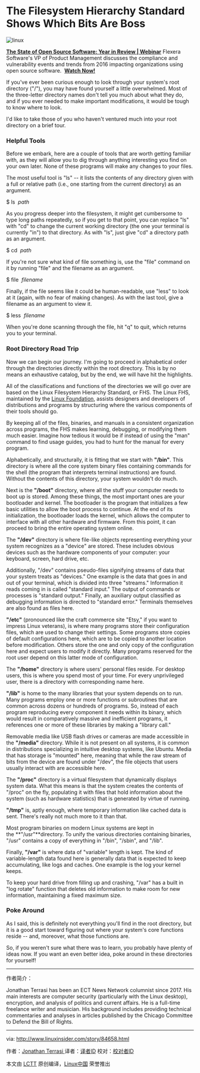 The Filesystem Hierarchy Standard Shows Which Bits Are Boss
============================================================
![linux](http://www.linuxinsider.com/article_images/story_graphics_xlarge/xl-2016-linux-1.jpg)


[**The State of Open Source Software: Year in Review | Webinar**][5]
[][6]Flexera Software's VP of Product Management discusses the compliance and vulnerability events and trends from 2016 impacting organizations using open source software. 
**[Watch Now!][3]**

If you've ever been curious enough to look through your system's root directory ("/"), you may have found yourself a little overwhelmed. Most of the three-letter directory names don't tell you much about what they do, and if you ever needed to make important modifications, it would be tough to know where to look.

I'd like to take those of you who haven't ventured much into your root directory on a brief tour.

### Helpful Tools

Before we embark, here are a couple of tools that are worth getting familiar with, as they will allow you to dig through anything interesting you find on your own later. None of these programs will make any changes to your files.

The most useful tool is "ls" -- it lists the contents of any directory given with a full or relative path (i.e., one starting from the current directory) as an argument.

$ ls  _path_ 

As you progress deeper into the filesystem, it might get cumbersome to type long paths repeatedly, so if you get to that point, you can replace "ls" with "cd" to change the current working directory (the one your terminal is currently "in") to that directory. As with "ls", just give "cd" a directory path as an argument.

$ cd  _path_ 

If you're not sure what kind of file something is, use the "file" command on it by running "file" and the filename as an argument.

$ file  _filename_ 

Finally, if the file seems like it could be human-readable, use "less" to look at it (again, with no fear of making changes). As with the last tool, give a filename as an argument to view it.

$ less  _filename_ 

When you're done scanning through the file, hit "q" to quit, which returns you to your terminal.

### Root Directory Road Trip

Now we can begin our journey. I'm going to proceed in alphabetical order through the directories directly within the root directory. This is by no means an exhaustive catalog, but by the end, we will have hit the highlights.

All of the classifications and functions of the directories we will go over are based on the Linux Filesystem Hierarchy Standard, or FHS. The Linux FHS, maintained by the [Linux Foundation][4], assists designers and developers of distributions and programs by structuring where the various components of their tools should go.

By keeping all of the files, binaries, and manuals in a consistent organization across programs, the FHS makes learning, debugging, or modifying them much easier. Imagine how tedious it would be if instead of using the "man" command to find usage guides, you had to hunt for the manual for every program.

Alphabetically, and structurally, it is fitting that we start with **"/bin"**. This directory is where all the core system binary files containing commands for the shell (the program that interprets terminal instructions) are found. Without the contents of this directory, your system wouldn't do much.

Next is the **"/boot"** directory, where all the stuff your computer needs to boot up is stored. Among these things, the most important ones are your bootloader and kernel. The bootloader is the program that initializes a few basic utilities to allow the boot process to continue. At the end of its initialization, the bootloader loads the kernel, which allows the computer to interface with all other hardware and firmware. From this point, it can proceed to bring the entire operating system online.

The **"/dev"** directory is where file-like objects representing everything your system recognizes as a "device" are stored. These includes obvious devices such as the hardware components of your computer: your keyboard, screen, hard drive, etc.

Additionally, "/dev" contains pseudo-files signifying streams of data that your system treats as "devices." One example is the data that goes in and out of your terminal, which is divided into three "streams." Information it reads coming in is called "standard input." The output of commands or processes is "standard output." Finally, an auxiliary output classified as debugging information is directed to "standard error." Terminals themselves are also found as files here.

**"/etc"** (pronounced like the craft commerce site "Etsy," if you want to impress Linux veterans), is where many programs store their configuration files, which are used to change their settings. Some programs store copies of default configurations here, which are to be copied to another location before modification. Others store the one and only copy of the configuration here and expect users to modify it directly. Many programs reserved for the root user depend on this latter mode of configuration.

The **"/home"** directory is where users' personal files reside. For desktop users, this is where you spend most of your time. For every unprivileged user, there is a directory with corresponding name here.

**"/lib"** is home to the many libraries that your system depends on to run. Many programs employ one or more functions or subroutines that are common across dozens or hundreds of programs. So, instead of each program reproducing every component it needs within its binary, which would result in comparatively massive and inefficient programs, it references one or more of these libraries by making a "library call."

Removable media like USB flash drives or cameras are made accessible in the **"/media"** directory. While it is not present on all systems, it is common in distributions specializing in intuitive desktop systems, like Ubuntu. Media that has storage is "mounted" here, meaning that while the raw stream of bits from the device are found under "/dev", the file objects that users usually interact with are accessible here.

The **"/proc"** directory is a virtual filesystem that dynamically displays system data. What this means is that the system creates the contents of "/proc" on the fly, populating it with files that hold information about the system (such as hardware statistics) that is generated by virtue of running.

**"/tmp"** is, aptly enough, where temporary information like cached data is sent. There's really not much more to it than that.

Most program binaries on modern Linux systems are kept in the **"/usr"**directory. To unify the various directories containing binaries, "/usr" contains a copy of everything in "/bin", "/sbin", and "/lib".

Finally, **"/var"** is where data of "variable" length is kept. The kind of variable-length data found here is generally data that is expected to keep accumulating, like logs and caches. One example is the log your kernel keeps.

To keep your hard drive from filling up and crashing, "/var" has a built in "log rotate" function that deletes old information to make room for new information, maintaining a fixed maximum size.

### Poke Around

As I said, this is definitely not everything you'll find in the root directory, but it is a good start toward figuring out where your system's core functions reside -- and, moreover, what those functions are.

So, if you weren't sure what there was to learn, you probably have plenty of ideas now. If you want an even better idea, poke around in these directories for yourself!

--------------------------------------------------------------------------------

作者简介：

Jonathan Terrasi has been an ECT News Network columnist since 2017. His main interests are computer security (particularly with the Linux desktop), encryption, and analysis of politics and current affairs. He is a full-time freelance writer and musician. His background includes providing technical commentaries and analyses in articles published by the Chicago Committee to Defend the Bill of Rights.

------


via: http://www.linuxinsider.com/story/84658.html

作者：[Jonathan Terrasi ][a]
译者：[译者ID](https://github.com/译者ID)
校对：[校对者ID](https://github.com/校对者ID)

本文由 [LCTT](https://github.com/LCTT/TranslateProject) 原创编译，[Linux中国](https://linux.cn/) 荣誉推出

[a]:http://www.linuxinsider.com/perl/mailit/?id=84658
[1]:http://www.linuxinsider.com/story/84658.html?rss=1#
[2]:http://www.linuxinsider.com/perl/mailit/?id=84658
[3]:http://www.linuxinsider.com/story/84658.html?rss=1
[4]:http://www.linuxfoundation.org/
[5]:http://www.linuxinsider.com/story/84658.html?rss=1
[6]:http://www.linuxinsider.com/story/84658.html?rss=1
